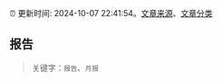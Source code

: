 :alarm_clock: 更新时间: 2024-10-07 22:41:54。[文章来源](/README.md)、[文章分类](/TAGS.md)

## 报告


> 关键字：`报告`、`月报`




